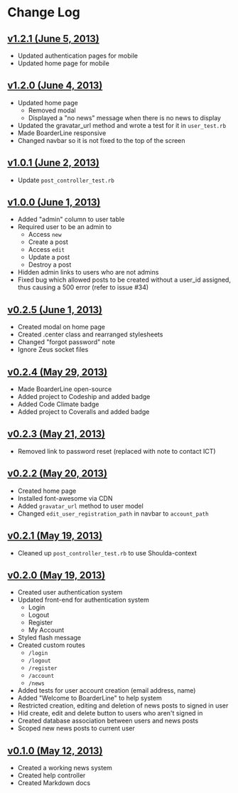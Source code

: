 # Change Log

## [v1.2.1 (June 5, 2013)](https://github.com/davblayn/boarderline/tree/v1.2.1)
* Updated authentication pages for mobile
* Updated home page for mobile

## [v1.2.0 (June 4, 2013)](https://github.com/davblayn/boarderline/tree/v1.2.0)
* Updated home page
  * Removed modal
  * Displayed a "no news" message when there is no news to display
* Updated the gravatar_url method and wrote a test for it in `user_test.rb`
* Made BoarderLine responsive
* Changed navbar so it is not fixed to the top of the screen

## [v1.0.1 (June 2, 2013)](https://github.com/davblayn/boarderline/tree/v1.0.1)
* Update `post_controller_test.rb`

## [v1.0.0 (June 1, 2013)](https://github.com/davblayn/boarderline/tree/v0.1.0)
* Added "admin" column to user table
* Required user to be an admin to
  * Access `new`
  * Create a post
  * Access `edit`
  * Update a post
  * Destroy a post
* Hidden admin links to users who are not admins
* Fixed bug which allowed posts to be created without a user_id assigned, thus causing a 500 error (refer to issue #34)

## [v0.2.5 (June 1, 2013)](https://github.com/davblayn/boarderline/tree/v0.2.5)
* Created modal on home page
* Created .center class and rearranged stylesheets
* Changed "forgot password" note
* Ignore Zeus socket files

## [v0.2.4 (May 29, 2013)](https://github.com/davblayn/boarderline/tree/v0.2.4)
* Made BoarderLine open-source
* Added project to Codeship and added badge
* Added Code Climate badge
* Added project to Coveralls and added badge

## [v0.2.3 (May 21, 2013)](https://github.com/davblayn/boarderline/tree/v0.2.3)
* Removed link to password reset (replaced with note to contact ICT)

## [v0.2.2 (May 20, 2013)](https://github.com/davblayn/boarderline/tree/v0.2.2)
* Created home page
* Installed font-awesome via CDN
* Added `gravatar_url` method to user model
* Changed `edit_user_registration_path` in navbar to `account_path`

## [v0.2.1 (May 19, 2013)](https://github.com/davblayn/boarderline/tree/v0.2.1)
* Cleaned up `post_controller_test.rb` to use Shoulda-context

## [v0.2.0 (May 19, 2013)](https://github.com/davblayn/boarderline/tree/v0.2.0)
* Created user authentication system
* Updated front-end for authentication system
  * Login
  * Logout
  * Register
  * My Account
* Styled flash message
* Created custom routes
  * `/login`
  * `/logout`
  * `/register`
  * `/account`
  * `/news`
* Added tests for user account creation (email address, name)
* Added "Welcome to BoarderLine" to help system
* Restricted creation, editing and deletion of news posts to signed in user
* Hid create, edit and delete button to users who aren't signed in
* Created database association between users and news posts
* Scoped new news posts to current user

## [v0.1.0 (May 12, 2013)](https://github.com/davblayn/boarderline/tree/v0.1.0)
* Created a working news system
* Created help controller
* Created Markdown docs
